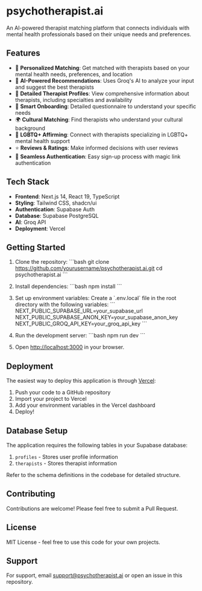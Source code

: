 # psychotherapist.ai

An AI-powered therapist matching platform that connects individuals with mental health professionals based on their unique needs and preferences.

## Features

- 🧠 **Personalized Matching**: Get matched with therapists based on your mental health needs, preferences, and location
- 🤖 **AI-Powered Recommendations**: Uses Groq's AI to analyze your input and suggest the best therapists
- 👤 **Detailed Therapist Profiles**: View comprehensive information about therapists, including specialties and availability
- 📝 **Smart Onboarding**: Detailed questionnaire to understand your specific needs
- 🌍 **Cultural Matching**: Find therapists who understand your cultural background
- 🌈 **LGBTQ+ Affirming**: Connect with therapists specializing in LGBTQ+ mental health support
- ⭐ **Reviews & Ratings**: Make informed decisions with user reviews
- 🔑 **Seamless Authentication**: Easy sign-up process with magic link authentication

## Tech Stack

- **Frontend**: Next.js 14, React 19, TypeScript
- **Styling**: Tailwind CSS, shadcn/ui
- **Authentication**: Supabase Auth
- **Database**: Supabase PostgreSQL
- **AI**: Groq API
- **Deployment**: Vercel

## Getting Started

1. Clone the repository:
\`\`\`bash
git clone https://github.com/yourusername/psychotherapist.ai.git
cd psychotherapist.ai
\`\`\`

2. Install dependencies:
\`\`\`bash
npm install
\`\`\`

3. Set up environment variables:
Create a \`.env.local\` file in the root directory with the following variables:
\`\`\`
NEXT_PUBLIC_SUPABASE_URL=your_supabase_url
NEXT_PUBLIC_SUPABASE_ANON_KEY=your_supabase_anon_key
NEXT_PUBLIC_GROQ_API_KEY=your_groq_api_key
\`\`\`

4. Run the development server:
\`\`\`bash
npm run dev
\`\`\`

5. Open [http://localhost:3000](http://localhost:3000) in your browser.

## Deployment

The easiest way to deploy this application is through [Vercel](https://vercel.com):

1. Push your code to a GitHub repository
2. Import your project to Vercel
3. Add your environment variables in the Vercel dashboard
4. Deploy!

## Database Setup

The application requires the following tables in your Supabase database:

1. `profiles` - Stores user profile information
2. `therapists` - Stores therapist information

Refer to the schema definitions in the codebase for detailed structure.

## Contributing

Contributions are welcome! Please feel free to submit a Pull Request.

## License

MIT License - feel free to use this code for your own projects.

## Support

For support, email support@psychotherapist.ai or open an issue in this repository.
